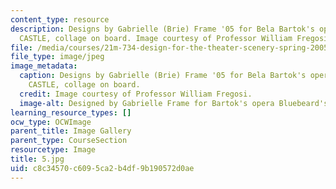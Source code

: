 ```yaml
---
content_type: resource
description: Designs by Gabrielle (Brie) Frame '05 for Bela Bartok's opera BLUEBEARD'S
  CASTLE, collage on board. Image courtesy of Professor William Fregosi.
file: /media/courses/21m-734-design-for-the-theater-scenery-spring-2005/c8c34570c6095ca2b4df9b190572d0ae_5.jpg
file_type: image/jpeg
image_metadata:
  caption: Designs by Gabrielle (Brie) Frame '05 for Bela Bartok's opera BLUEBEARD'S
    CASTLE, collage on board.
  credit: Image courtesy of Professor William Fregosi.
  image-alt: Designed by Gabrielle Frame for Bartok's opera Bluebeard's Castle.
learning_resource_types: []
ocw_type: OCWImage
parent_title: Image Gallery
parent_type: CourseSection
resourcetype: Image
title: 5.jpg
uid: c8c34570-c609-5ca2-b4df-9b190572d0ae
---
```


